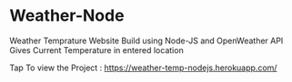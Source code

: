 # Weather-Node
Weather Temprature Website
Build using Node-JS and OpenWeather API
Gives Current Temperature in entered location 

Tap To view the Project : 
https://weather-temp-nodejs.herokuapp.com/
